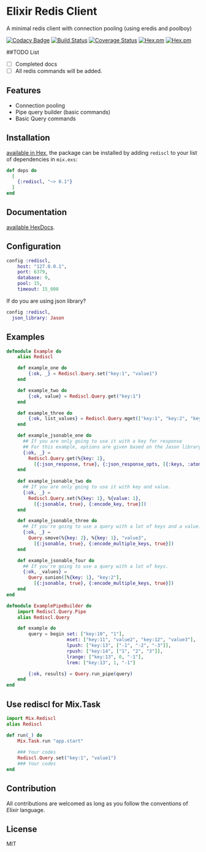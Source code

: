 # Elixir Redis Client

A minimal redis client with connection pooling (using eredis and poolboy)

[![Codacy Badge](https://api.codacy.com/project/badge/Grade/58e142f2a26c45528daad73ad3aa03d6)](https://app.codacy.com/app/akdilsiz/elixir-rediscl?utm_source=github.com&utm_medium=referral&utm_content=akdilsiz/elixir-rediscl&utm_campaign=Badge_Grade_Dashboard)
[![Build Status](https://travis-ci.org/akdilsiz/elixir-rediscl.svg?branch=master)](https://travis-ci.org/akdilsiz/elixir-rediscl)
[![Coverage Status](https://coveralls.io/repos/github/akdilsiz/elixir-rediscl/badge.svg?branch=master)](https://coveralls.io/github/akdilsiz/elixir-rediscl?branch=master)
[![Hex.pm](https://img.shields.io/hexpm/v/rediscl.svg)](https://hex.pm/packages/rediscl)
[![Hex.pm](https://img.shields.io/hexpm/dt/rediscl.svg)](https://hex.pm/packages/rediscl)

##TODO List
- [ ] Completed docs 
- [ ] All redis commands will be added.

## Features
- Connection pooling
- Pipe query builder (basic commands)
- Basic Query commands

## Installation
[available in Hex](https://hex.pm/packages/rediscl), the package can be installed
by adding `rediscl` to your list of dependencies in `mix.exs`:

```elixir
def deps do
  [
    {:rediscl, "~> 0.1"}
  ]
end
```

## Documentation
[available HexDocs](https://hexdocs.pm/rediscl).

## Configuration

```elixir
config :rediscl,
    host: "127.0.0.1",
    port: 6379,
    database: 0,
    pool: 15,
    timeout: 15_000
```

If do you are using json library?
```elixir
config :rediscl,
  json_library: Jason
```

## Examples
```elixir
defmodule Example do
    alias Rediscl

    def example_one do
        {:ok, _} = Rediscl.Query.set("key:1", "value1")
    end

    def example_two do
        {:ok, value} = Rediscl.Query.get("key:1")
    end

    def example_three do
        {:ok, list_values} = Rediscl.Query.mget(["key:1", "key:2", "key:3"])
    end

    def example_jsonable_one do
      ## If you are only going to use it with a key for response
      ## For this example, options are given based on the Jason library.
      {:ok, _} =
        Rediscl.Query.get(%{key: 1}, 
          [{:json_response, true}, {:json_response_opts, [{:keys, :atoms!}]}])
    end
    
    def example_jsonable_two do
      ## If you are only going to use it with key and value.
      {:ok, _} =
        Rediscl.Query.set(%{key: 1}, %{value: 1}, 
          [{:jsonable, true}, {:encode_key, true}])
    end

    def example_jsonable_three do
      ## If you're going to use a query with a lot of keys and a value.
      {:ok, _} =
        Query.smove(%{key: 2}, %{key: 1}, "value3",
          [{:jsonable, true}, {:encode_multiple_keys, true}])
    end

    def example_jsonable_four do
      ## If you're going to use a query with a lot of keys.
      {:ok, _values} = 
        Query.sunion([%{key: 1}, "key:2"],
          [{:jsonable, true}, {:encode_multiple_keys, true}])
    end    
end

defmodule ExamplePipeBuilder do
    import Rediscl.Query.Pipe
    alias Rediscl.Query

    def example do
        query = begin set: ["key:10", "1"],
                      mset: ["key:11", "value2", "key:12", "value3"],
                      lpush: ["key:13", ["-1", "-2", "-3"]],
                      rpush: ["key:14", ["1", "2", "3"]],
                      lrange: ["key:13", 0, "-1"],
                      lrem: ["key:13", 1, "-1"]

        {:ok, results} = Query.run_pipe(query)
    end
end
```

## Use rediscl for Mix.Task
```elixir
import Mix.Rediscl
alias Rediscl

def run(_) do
    Mix.Task.run "app.start"
    
    ### Your codes
    Rediscl.Query.set("key:1", "value1")
    ### Your codes
end

```

## Contribution

All contributions are welcomed as long as you follow the conventions of *Elixir* language.

## License

MIT